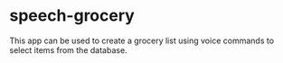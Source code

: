 # speech-grocery
This app can be used to create a grocery list using voice commands to select items from the database.
